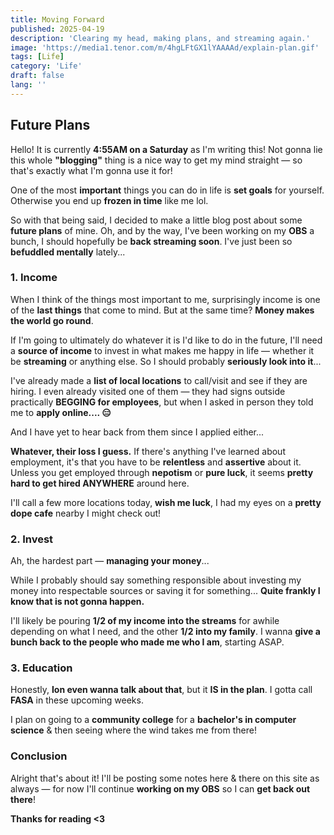```yaml
---
title: Moving Forward
published: 2025-04-19
description: 'Clearing my head, making plans, and streaming again.'
image: 'https://media1.tenor.com/m/4hgLFtGX1lYAAAAd/explain-plan.gif'
tags: [Life]
category: 'Life'
draft: false 
lang: ''
---
```


## Future Plans
Hello! It is currently **4:55AM on a Saturday** as I'm writing this! Not gonna lie this whole **"blogging"** thing is a nice way to get my mind straight — so that's exactly what I'm gonna use it for!

One of the most **important** things you can do in life is **set goals** for yourself. Otherwise you end up **frozen in time** like me lol. 

So with that being said, I decided to make a little blog post about some **future plans** of mine. Oh, and by the way, I've been working on my **OBS** a bunch, I should hopefully be **back streaming soon**. I've just been so **befuddled mentally** lately...

### 1. Income

When I think of the things most important to me, surprisingly income is one of the **last things** that come to mind. But at the same time? **Money makes the world go round**.

If I'm going to ultimately do whatever it is I'd like to do in the future, I'll need a **source of income** to invest in what makes me happy in life — whether it be **streaming** or anything else. So I should probably **seriously look into it**... 

I've already made a **list of local locations** to call/visit and see if they are hiring. I even already visited one of them — they had signs outside practically **BEGGING for employees**, but when I asked in person they told me to **apply online.... 😑**

And I have yet to hear back from them since I applied either...

**Whatever, their loss I guess.** If there's anything I've learned about employment, it's that you have to be **relentless** and **assertive** about it. Unless you get employed through **nepotism** or **pure luck**, it seems **pretty hard to get hired ANYWHERE** around here.

I'll call a few more locations today, **wish me luck**, I had my eyes on a **pretty dope cafe** nearby I might check out!

### 2. Invest

Ah, the hardest part — **managing your money**... 

While I probably should say something responsible about investing my money into respectable sources or saving it for something... **Quite frankly I know that is not gonna happen.**

I'll likely be pouring **1/2 of my income into the streams** for awhile depending on what I need, and the other **1/2 into my family**. I wanna **give a bunch back to the people who made me who I am**, starting ASAP.

### 3. Education

Honestly, **Ion even wanna talk about that**, but it **IS in the plan**. I gotta call **FASA** in these upcoming weeks.

I plan on going to a **community college** for a **bachelor's in computer science** & then seeing where the wind takes me from there!

### Conclusion

Alright that's about it! I'll be posting some notes here & there on this site as always — for now I'll continue **working on my OBS** so I can **get back out there**!

**Thanks for reading <3**
